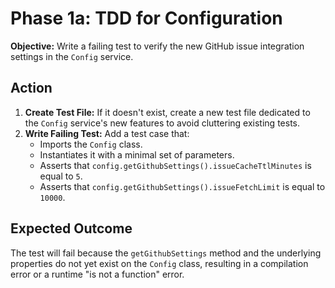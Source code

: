 # Phase 1a: TDD for Configuration

**Objective:** Write a failing test to verify the new GitHub issue integration settings in the `Config` service.

## Action

1.  **Create Test File:** If it doesn't exist, create a new test file dedicated to the `Config` service's new features to avoid cluttering existing tests.
2.  **Write Failing Test:** Add a test case that:
    *   Imports the `Config` class.
    *   Instantiates it with a minimal set of parameters.
    *   Asserts that `config.getGithubSettings().issueCacheTtlMinutes` is equal to `5`.
    *   Asserts that `config.getGithubSettings().issueFetchLimit` is equal to `10000`.

## Expected Outcome

The test will fail because the `getGithubSettings` method and the underlying properties do not yet exist on the `Config` class, resulting in a compilation error or a runtime "is not a function" error.
